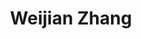 ---
layout: page
title: Weijian Zhang
description: Master Student (Chemistry)<br>B.Sc, Shandong University<br>Email&#58; weijian.zhang23@student.xjtlu.edu.cn
img: assets/img/weijian_zhang.jpg
redirect: 
importance: 2
category: Graduate Students
horizontal: false
---